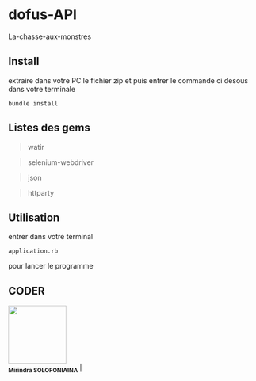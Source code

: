 # dofus-API
 La-chasse-aux-monstres

## Install

extraire dans votre PC le fichier zip et puis entrer le commande ci desous dans votre terminale
```
bundle install
```

## Listes des gems


>watir

>selenium-webdriver

>json

>httparty

## Utilisation

entrer dans votre terminal 
```
application.rb
```
pour lancer le programme

## CODER

[<img src="https://avatars3.githubusercontent.com/u/35838502?s=460&amp" width="117px;"/><br /><sub><b>Mirindra SOLOFONIAINA</b></sub>](https://github.com/Mirindras) | 

